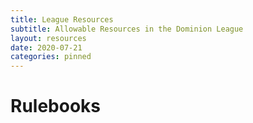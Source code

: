 ```yaml
---
title: League Resources
subtitle: Allowable Resources in the Dominion League
layout: resources
date: 2020-07-21
categories: pinned
---
```


# Rulebooks
